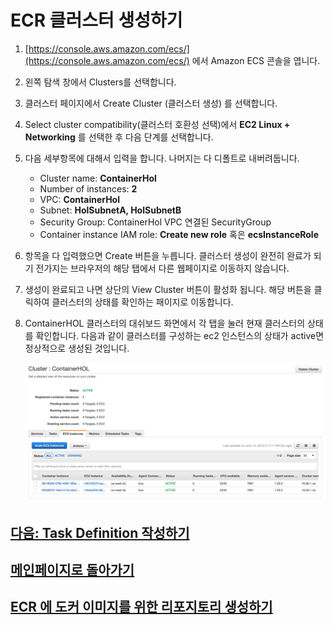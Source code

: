 # ECR 클러스터 생성하기

1. [https://console.aws.amazon.com/ecs/](https://console.aws.amazon.com/ecs/) 에서 Amazon ECS 콘솔을 엽니다.

2. 왼쪽 탐색 창에서 Clusters를 선택합니다.

3. 클러스터 페이지에서 Create Cluster (클러스터 생성) 를 선택합니다.

4. Select cluster compatibility(클러스터 호환성 선택)에서 **EC2 Linux + Networking** 를 선택한 후 다음 단계를 선택합니다.

5. 다음 세부항목에 대해서 입력을 합니다. 나머지는 다 디폴트로 내버려둡니다.

    - Cluster name: **ContainerHol**
    - Number of instances: **2**
    - VPC: **ContainerHol**
    - Subnet: **HolSubnetA, HolSubnetB**
    - Security Group: ContainerHol VPC 연결된 SecurityGroup
    - Container instance IAM role: **Create new role** 혹은 **ecsInstanceRole**

6. 항목을 다 입력했으면 Create 버튼을 누릅니다. 클러스터 생성이 완전히 완료가 되기 전가지는 브라우저의 해당 탭에서 다른 웹페이지로 이동하지 않습니다.

7. 생성이 완료되고 나면 상단의 View Cluster 버튼이 활성화 됩니다. 해당 버튼을 클릭하여 클러스터의 상태를 확인하는 패이지로 이동합니다.

8. ContainerHOL 클러스터의 대쉬보드 화면에서 각 탭을 눌러 현재 클러스터의 상태를 확인합니다. 다음과 같이 클러스터를 구성하는 ec2 인스턴스의 상태가 active면 정상적으로 생성된 것입니다.

    ![Alt](../images/ecs/view-cluster-status.png "generate git credential")

## [다음: Task Definition 작성하기](create-task-definition.md)

## [메인페이지로 돌아가기](../README.md)

## [ECR 에 도커 이미지를 위한 리포지토리 생성하기](create-ecr-repository.md)
